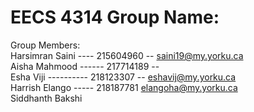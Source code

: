# EECS 4314 Group Name: 
Group Members: <br />
Harsimran Saini ---- 215604960 -- saini19@my.yorku.ca <br />
Aisha Mahmood ------ 217714189 -- <br />
Esha Viji ---------- 218123307 -- eshavij@my.yorku.ca <br />
Harrish Elango ----- 218187781    elangoha@my.yorku.ca <br />
Siddhanth Bakshi   <br />
